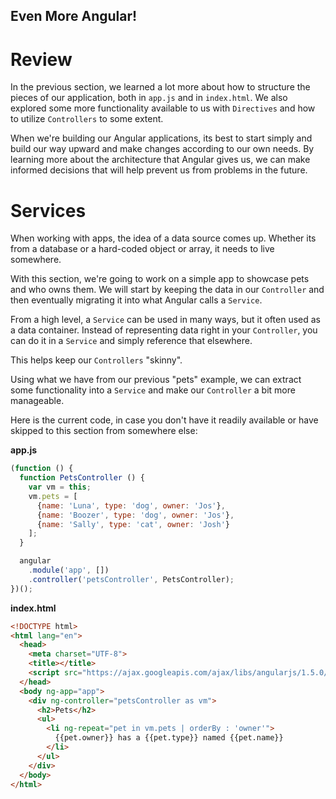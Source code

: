 Even More Angular!
----------

# Review

In the previous section, we learned a lot more about how to structure the pieces
of our application, both in `app.js` and in `index.html`. We also explored some
more functionality available to us with `Directives` and how to utilize
`Controllers` to some extent.

When we're building our Angular applications, its best to start simply and build
our way upward and make changes according to our own needs. By learning more
about the architecture that Angular gives us, we can make informed decisions
that will help prevent us from problems in the future.

# Services

When working with apps, the idea of a data source comes up. Whether its from a
database or a hard-coded object or array, it needs to live somewhere.

With this section, we're going to work on a simple app to showcase pets and
who owns them. We will start by keeping the data in our `Controller` and then
eventually migrating it into what Angular calls a `Service`.

From a high level, a `Service` can be used in many ways, but it often used as a
data container. Instead of representing data right in your `Controller`, you can
do it in a `Service` and simply reference that elsewhere.

This helps keep our `Controllers` "skinny".

Using what we have from our previous "pets" example, we can extract some
functionality into a `Service` and make our `Controller` a bit more manageable.

Here is the current code, in case you don't have it readily available or have
skipped to this section from somewhere else:

**app.js**
```javascript
(function () {
  function PetsController () {
    var vm = this;
    vm.pets = [
      {name: 'Luna', type: 'dog', owner: 'Jos'},
      {name: 'Boozer', type: 'dog', owner: 'Jos'},
      {name: 'Sally', type: 'cat', owner: 'Josh'}
    ];
  }

  angular
    .module('app', [])
    .controller('petsController', PetsController);
})();
```

**index.html**
```html
<!DOCTYPE html>
<html lang="en">
  <head>
    <meta charset="UTF-8">
    <title></title>
    <script src="https://ajax.googleapis.com/ajax/libs/angularjs/1.5.0/angular.min.js"></script> 
  </head>
  <body ng-app="app">
    <div ng-controller="petsController as vm">
      <h2>Pets</h2>
      <ul>
        <li ng-repeat="pet in vm.pets | orderBy : 'owner'">
          {{pet.owner}} has a {{pet.type}} named {{pet.name}}
        </li>
      </ul>
    </div>
  </body>
</html>

```
